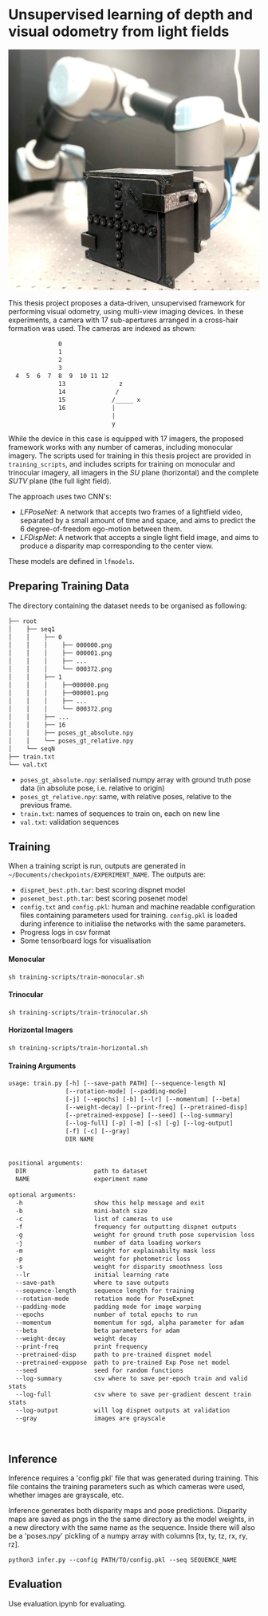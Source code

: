 # Unsupervised learning of depth and visual odometry from light fields

![](./epimodule.jpg)

This thesis project proposes a data-driven, unsupervised framework for performing visual odometry, using multi-view imaging devices. In these experiments, a camera with 17 sub-apertures arranged in a cross-hair formation was used. The cameras are indexed as shown:

```
              0   
              1
              2
              3
  4  5  6  7  8  9  10 11 12 
              13               z
              14              /
              15             /_____ x   
              16             | 
                             | 
                             y
```

While the device in this case is equipped with 17 imagers, the proposed framework works with any number of cameras, including monocular imagery. The scripts used for training in this thesis project are provided in ```training_scripts```, and includes scripts for training on monocular and trinocular imagery, all imagers in the *SU* plane (horizontal) and the complete *SUTV* plane (the full light field). 

The approach uses two CNN's:

- *LFPoseNet*: A network that accepts two frames of a lightfield video, separated by a small amount of time and space, and aims to predict the 6 degree-of-freedom ego-motion between them.
- *LFDispNet*: A network that accepts a single light field image, and aims to produce a disparity map corresponding to the center view.

These models are defined in ```lfmodels```.

## Preparing Training Data
The directory containing the dataset needs to be organised as following:

```
├── root
│    ├── seq1                              
│    │    ├── 0                             
│    │    │    ├── 000000.png                
│    │    │    ├── 000001.png            
│    │    │    ├── ...
│    │    │    └── 000372.png
│    │    ├── 1         
│    │    │    ├──000000.png
│    │    │    ├──000001.png
│    │    │    ├── ...
│    │    │    └── 000372.png
│    │    ├── ...
│    │    ├── 16
│    │    ├── poses_gt_absolute.npy         
│    │    └── poses_gt_relative.npy         
│    └── seqN
├── train.txt
└── val.txt
```

- ```poses_gt_absolute.npy```: serialised numpy array with ground truth pose data (in absolute pose, i.e. relative to origin)
-  ```poses_gt_relative.npy```: same, with relative poses, relative to the previous frame.
- ```train.txt```: names of sequences to train on, each on new line
- ```val.txt```: validation sequences
## Training

When a training script is run, outputs are generated in ```~/Documents/checkpoints/EXPERIMENT_NAME```. The outputs are: 
- ```dispnet_best.pth.tar```: best scoring dispnet model
- ```posenet_best.pth.tar```: best scoring posenet model
- ```config.txt``` and ```config.pkl```: human and machine readable configuration files containing parameters used for training. ```config.pkl``` is loaded during inference to initialise the networks with the same parameters.
- Progress logs in csv format
- Some tensorboard logs for visualisation


#### Monocular
```
sh training-scripts/train-monocular.sh
```

#### Trinocular
```
sh training-scripts/train-trinocular.sh
```

#### Horizontal Imagers
```
sh training-scripts/train-horizontal.sh
```

#### Training Arguments
```
usage: train.py [-h] [--save-path PATH] [--sequence-length N]
                [--rotation-mode] [--padding-mode]
                [-j] [--epochs] [-b] [--lr] [--momentum] [--beta]
                [--weight-decay] [--print-freq] [--pretrained-disp]
                [--pretrained-exppose] [--seed] [--log-summary]
                [--log-full] [-p] [-m] [-s] [-g] [--log-output]
                [-f] [-c] [--gray]
                DIR NAME


positional arguments:
  DIR                   path to dataset
  NAME                  experiment name

optional arguments:
  -h                    show this help message and exit
  -b                    mini-batch size 
  -c                    list of cameras to use
  -f                    frequency for outputting dispnet outputs
  -g                    weight for ground truth pose supervision loss
  -j                    number of data loading workers 
  -m                    weight for explainabilty mask loss 
  -p                    weight for photometric loss 
  -s                    weight for disparity smoothness loss   
  --lr                  initial learning rate 
  --save-path           where to save outputs
  --sequence-length     sequence length for training 
  --rotation-mode       rotation mode for PoseExpnet 
  --padding-mode        padding mode for image warping 
  --epochs              number of total epochs to run
  --momentum            momentum for sgd, alpha parameter for adam 
  --beta                beta parameters for adam 
  --weight-decay        weight decay 
  --print-freq          print frequency 
  --pretrained-disp     path to pre-trained dispnet model 
  --pretrained-exppose  path to pre-trained Exp Pose net model
  --seed                seed for random functions
  --log-summary         csv where to save per-epoch train and valid stats
  --log-full            csv where to save per-gradient descent train stats
  --log-output          will log dispnet outputs at validation
  --gray                images are grayscale 
  
  

```

## Inference

Inference requires a 'config.pkl' file that was generated during training. This file contains the training parameters such as which cameras were used, whether images are grayscale, etc.

Inference generates both disparity maps and pose predictions.  Disparity maps are saved as pngs in the the same directory as the model weights, in a new directory with the same name as the sequence. Inside there will also be a 'poses.npy' pickling of a numpy array with columns [tx, ty, tz, rx, ry, rz]. 

```
python3 infer.py --config PATH/TO/config.pkl --seq SEQUENCE_NAME
```


## Evaluation

Use evaluation.ipynb for evaluating.